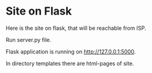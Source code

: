 # Site on Flask
Here is the site on flask, that will be reachable from ISP.

Run server.py file.

Flask application is running on http://127.0.0.1:5000.

In directory templates there are html-pages of site.
